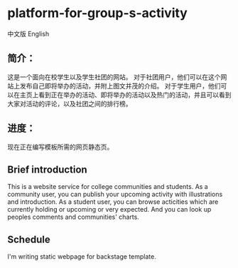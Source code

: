 # platform-for-group-s-activity

<a>
中文版
</a>
<a>
English
</a>
<h2>
  简介：
</h2>
<p>
    这是一个面向在校学生以及学生社团的网站。
    对于社团用户，他们可以在这个网站上发布自己即将举办的活动，并附上图文并茂的介绍。
    对于学生用户，他们可以在主页上看到正在举办的活动、即将举办的活动以及热门的活动，并且可以看到大家对活动的评论，以及社团之间的排行榜。
    
</p>
<h2>
  进度：
</h2>
<p>
  现在正在编写模板所需的网页静态页。
</p>

<h2>
Brief introduction
</h2>
<p>
  This is a website service for college communities and students.
  As a community user, you can publish your upcoming activity with illustrations and introduction.
  As a student user, you can browse acticities which are currently holding or upcoming or very expected. And you can look up 
peoples comments and communities' charts.
</p>

<h2>
Schedule
</h2>

<p>
  I'm writing static webpage for backstage template.
</p>
